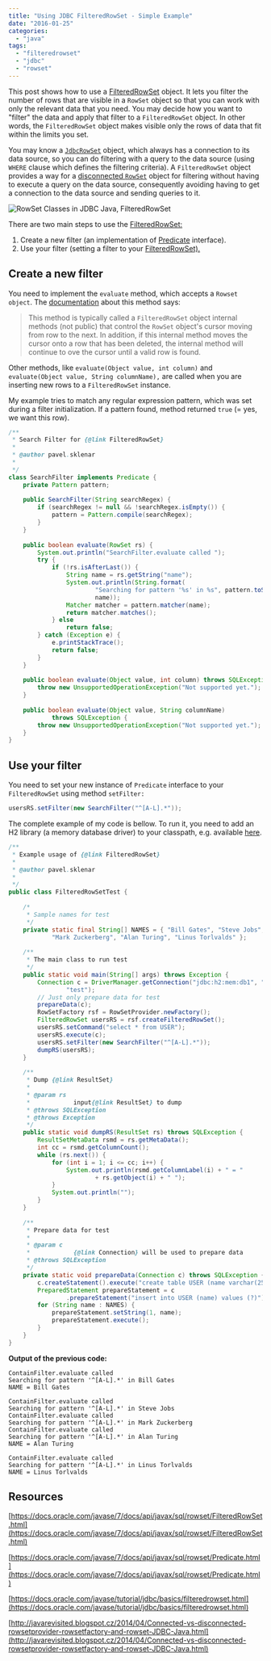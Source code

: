 ```yaml
---
title: "Using JDBC FilteredRowSet - Simple Example"
date: "2016-01-25"
categories: 
  - "java"
tags: 
  - "filteredrowset"
  - "jdbc"
  - "rowset"
---
```


This post shows how to use a [FilteredRowSet](https://docs.oracle.com/javase/7/docs/api/javax/sql/rowset/FilteredRowSet.html) object. It lets you filter the number of rows that are visible in a `RowSet` object so that you can work with only the relevant data that you need. You may decide how you want to "filter" the data and apply that filter to a `FilteredRowSet` object. In other words, the `FilteredRowSet` object makes visible only the rows of data that fit within the limits you set.

You may know a [`JdbcRowSet`](https://docs.oracle.com/javase/7/docs/api/javax/sql/rowset/JdbcRowSet.html) object, which always has a connection to its data source, so you can do filtering with a query to the data source (using `WHERE` clause which defines the filtering criteria). A `FilteredRowSet` object provides a way for a [disconnected `RowSet`](http://javarevisited.blogspot.cz/2014/04/Connected-vs-disconnected-rowsetprovider-rowsetfactory-and-rowset-JDBC-Java.html) object for filtering without having to execute a query on the data source, consequently avoiding having to get a connection to the data source and sending queries to it.

![RowSet Classes in JDBC Java, FilteredRowSet](images/RowSet-Classes-in-JDBC-Java.png "RowSet Classes in JDBC Java (source: http://javarevisited.blogspot.cz/2014/04/Connected-vs-disconnected-rowsetprovider-rowsetfactory-and-rowset-JDBC-Java.html)")

There are two main steps to use the [FilteredRowSet:](https://docs.oracle.com/javase/7/docs/api/javax/sql/rowset/FilteredRowSet.html)

1. Create a new filter (an implementation of [Predicate](https://docs.oracle.com/javase/7/docs/api/javax/sql/rowset/Predicate.html) interface).
2. Use your filter (setting a filter to your [FilteredRowSet).](https://docs.oracle.com/javase/7/docs/api/javax/sql/rowset/FilteredRowSet.html)

## Create a new filter

You need to implement the `evaluate` method, which accepts a `Rowset object`. The [documentation](https://docs.oracle.com/javase/7/docs/api/javax/sql/rowset/Predicate.html) about this method says:

> This method is typically called a `FilteredRowSet` object internal methods (not public) that control the `RowSet` object's cursor moving from row to the next. In addition, if this internal method moves the cursor onto a row that has been deleted, the internal method will continue to ove the cursor until a valid row is found.

Other methods, like `evaluate(Object value, int column)` and `evaluate(Object value, String columnName),` are called when you are inserting new rows to a `FilteredRowSet` instance.

My example tries to match any regular expression pattern, which was set during a filter initialization. If a pattern found, method returned `true` (= yes, we want this row).

```java
/**
 * Search Filter for {@link FilteredRowSet}
 *
 * @author pavel.sklenar
 *
 */
class SearchFilter implements Predicate {
    private Pattern pattern;
 
    public SearchFilter(String searchRegex) {
        if (searchRegex != null && !searchRegex.isEmpty()) {
            pattern = Pattern.compile(searchRegex);
        }
    }
 
    public boolean evaluate(RowSet rs) {
        System.out.println("SearchFilter.evaluate called ");
        try {
            if (!rs.isAfterLast()) {
                String name = rs.getString("name");
                System.out.println(String.format(
                        "Searching for pattern '%s' in %s", pattern.toString(),
                        name));
                Matcher matcher = pattern.matcher(name);
                return matcher.matches();
            } else
                return false;
        } catch (Exception e) {
            e.printStackTrace();
            return false;
        }
    }
 
    public boolean evaluate(Object value, int column) throws SQLException {
        throw new UnsupportedOperationException("Not supported yet.");
    }
 
    public boolean evaluate(Object value, String columnName)
            throws SQLException {
        throw new UnsupportedOperationException("Not supported yet.");
    }
}
```

## Use your filter

You need to set your new instance of `Predicate` interface to your `FilteredRowSet` using method `setFilter:`

```java
usersRS.setFilter(new SearchFilter("^[A-L].*"));
```

The complete example of my code is bellow. To run it, you need to add an H2 library (a memory database driver) to your classpath, e.g. available [here](http://www.h2database.com/html/download.html).

```java
/**
 * Example usage of {@link FilteredRowSet}
 *
 * @author pavel.sklenar
 *
 */
public class FilteredRowSetTest {
 
    /*
     * Sample names for test
     */
    private static final String[] NAMES = { "Bill Gates", "Steve Jobs",
            "Mark Zuckerberg", "Alan Turing", "Linus Torlvalds" };
 
    /**
     * The main class to run test
     */
    public static void main(String[] args) throws Exception {
        Connection c = DriverManager.getConnection("jdbc:h2:mem:db1", "test",
                "test");
        // Just only prepare data for test
        prepareData(c);
        RowSetFactory rsf = RowSetProvider.newFactory();
        FilteredRowSet usersRS = rsf.createFilteredRowSet();
        usersRS.setCommand("select * from USER");
        usersRS.execute(c);
        usersRS.setFilter(new SearchFilter("^[A-L].*"));
        dumpRS(usersRS);
    }
     
    /**
     * Dump {@link ResultSet}
     *
     * @param rs
     *            input{@link ResultSet} to dump
     * @throws SQLException
     * @throws Exception
     */
    public static void dumpRS(ResultSet rs) throws SQLException {
        ResultSetMetaData rsmd = rs.getMetaData();
        int cc = rsmd.getColumnCount();
        while (rs.next()) {
            for (int i = 1; i <= cc; i++) {
                System.out.println(rsmd.getColumnLabel(i) + " = "
                        + rs.getObject(i) + " ");
            }
            System.out.println("");
        }
    }
 
    /**
     * Prepare data for test
     *
     * @param c
     *            {@link Connection} will be used to prepare data
     * @throws SQLException
     */
    private static void prepareData(Connection c) throws SQLException {
        c.createStatement().execute("create table USER (name varchar(256))");
        PreparedStatement prepareStatement = c
                .prepareStatement("insert into USER (name) values (?)");
        for (String name : NAMES) {
            prepareStatement.setString(1, name);
            prepareStatement.execute();
        }
    }
}
```
**Output of the previous code:**

```
ContainFilter.evaluate called
Searching for pattern '^[A-L].*' in Bill Gates
NAME = Bill Gates
 
ContainFilter.evaluate called
Searching for pattern '^[A-L].*' in Steve Jobs
ContainFilter.evaluate called
Searching for pattern '^[A-L].*' in Mark Zuckerberg
ContainFilter.evaluate called
Searching for pattern '^[A-L].*' in Alan Turing
NAME = Alan Turing
 
ContainFilter.evaluate called
Searching for pattern '^[A-L].*' in Linus Torlvalds
NAME = Linus Torlvalds
```

## Resources

[https://docs.oracle.com/javase/7/docs/api/javax/sql/rowset/FilteredRowSet.html](https://docs.oracle.com/javase/7/docs/api/javax/sql/rowset/FilteredRowSet.html)

[https://docs.oracle.com/javase/7/docs/api/javax/sql/rowset/Predicate.html](https://docs.oracle.com/javase/7/docs/api/javax/sql/rowset/Predicate.html)

[https://docs.oracle.com/javase/tutorial/jdbc/basics/filteredrowset.html](https://docs.oracle.com/javase/tutorial/jdbc/basics/filteredrowset.html)

[http://javarevisited.blogspot.cz/2014/04/Connected-vs-disconnected-rowsetprovider-rowsetfactory-and-rowset-JDBC-Java.html](http://javarevisited.blogspot.cz/2014/04/Connected-vs-disconnected-rowsetprovider-rowsetfactory-and-rowset-JDBC-Java.html)
